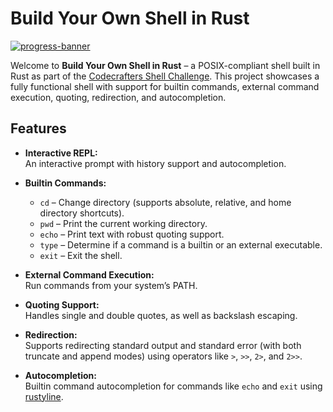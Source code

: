 # Build Your Own Shell in Rust

[![progress-banner](https://backend.codecrafters.io/progress/shell/de61f23b-35bc-4472-9bff-bf7efd5e28b3)](https://app.codecrafters.io/users/codecrafters-bot?r=2qF)

Welcome to **Build Your Own Shell in Rust** – a POSIX-compliant shell built in Rust as part of the [Codecrafters Shell Challenge](https://app.codecrafters.io/courses/shell/overview). This project showcases a fully functional shell with support for builtin commands, external command execution, quoting, redirection, and autocompletion.

## Features

- **Interactive REPL:**  
  An interactive prompt with history support and autocompletion.

- **Builtin Commands:**  
  - `cd` – Change directory (supports absolute, relative, and home directory shortcuts).  
  - `pwd` – Print the current working directory.  
  - `echo` – Print text with robust quoting support.  
  - `type` – Determine if a command is a builtin or an external executable.  
  - `exit` – Exit the shell.

- **External Command Execution:**  
  Run commands from your system’s PATH.

- **Quoting Support:**  
  Handles single and double quotes, as well as backslash escaping.

- **Redirection:**  
  Supports redirecting standard output and standard error (with both truncate and append modes) using operators like `>`, `>>`, `2>`, and `2>>`.

- **Autocompletion:**  
  Builtin command autocompletion for commands like `echo` and `exit` using [rustyline](https://crates.io/crates/rustyline).
